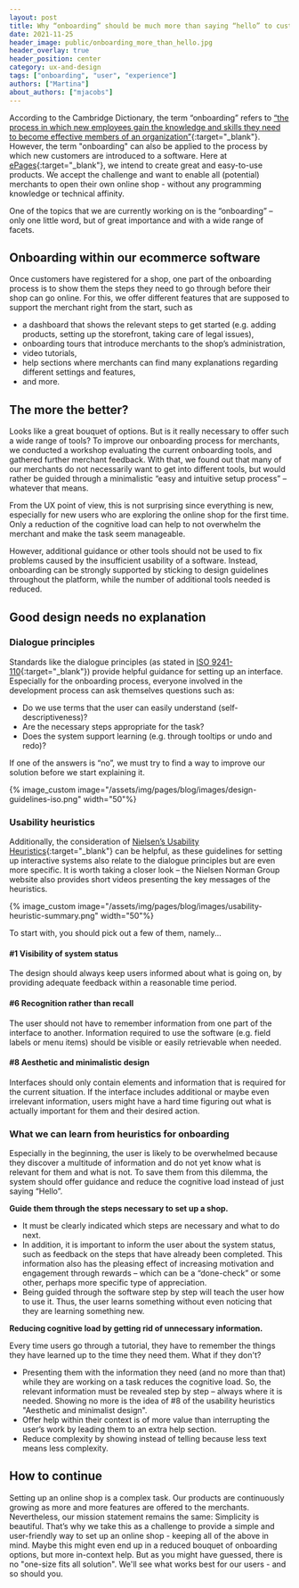 ```yaml
---
layout: post
title: Why “onboarding” should be much more than saying “hello” to customers
date: 2021-11-25
header_image: public/onboarding_more_than_hello.jpg
header_overlay: true
header_position: center
category: ux-and-design
tags: ["onboarding", "user", "experience"]
authors: ["Martina"]
about_authors: ["mjacobs"]
---
```


According to the Cambridge Dictionary, the term “onboarding” refers to [“the process in which new employees gain the knowledge and skills they need to become effective members of an organization”](https://dictionary.cambridge.org/dictionary/english/onboarding){:target="_blank"}.
However, the term "onboarding" can also be applied to the process by which new customers are introduced to a software.
Here at [ePages](https://epages.com/en/){:target="_blank"}, we intend to create great and easy-to-use products.
We accept the challenge and want to enable all (potential) merchants to open their own online shop - without any programming knowledge or technical affinity.

One of the topics that we are currently working on is the “onboarding” – only one little word, but of great importance and with a wide range of facets.

## Onboarding within our ecommerce software

Once customers have registered for a shop, one part of the onboarding process is to show them the steps they need to go through before their shop can go online.
For this, we offer different features that are supposed to support the merchant right from the start, such as
* a dashboard that shows the relevant steps to get started (e.g. adding products, setting up the storefront, taking care of legal issues),
* onboarding tours that introduce merchants to the shop’s administration,
* video tutorials,
* help sections where merchants can find many explanations regarding different settings and features,
* and more.

## The more the better?

Looks like a great bouquet of options.
But is it really necessary to offer such a wide range of tools?
To improve our onboarding process for merchants, we conducted a workshop evaluating the current onboarding tools, and gathered further merchant feedback.
With that, we found out that many of our merchants do not necessarily want to get into different tools, but would rather be guided through a minimalistic “easy and intuitive setup process” – whatever that means.

From the UX point of view, this is not surprising since everything is new, especially for new users who are exploring the online shop for the first time.
Only a reduction of the cognitive load can help to not overwhelm the merchant and make the task seem manageable.

However, additional guidance or other tools should not be used to fix problems caused by the insufficient usability of a software. 
Instead, onboarding can be strongly supported by sticking to design guidelines throughout the platform, while the number of additional tools needed is reduced.

## Good design needs no explanation

### Dialogue principles

Standards like the dialogue principles (as stated in [ISO 9241-110](https://www.iso.org/standard/38009.html){:target="_blank"}) provide helpful guidance for setting up an interface.
Especially for the onboarding process, everyone involved in the development process can ask themselves questions such as:

- Do we use terms that the user can easily understand (self-descriptiveness)?
- Are the necessary steps appropriate for the task?
- Does the system support learning (e.g. through tooltips or undo and redo)?

If one of the answers is “no”, we must try to find a way to improve our solution before we start explaining it.


{% image_custom image="/assets/img/pages/blog/images/design-guidelines-iso.png" width="50"%}

### Usability heuristics 

Additionally, the consideration of [Nielsen’s Usability Heuristics](https://www.nngroup.com/articles/ten-usability-heuristics/){:target="_blank"} can be helpful, as these guidelines for setting up interactive systems also relate to the dialogue principles but are even more specific.
It is worth taking a closer look – the Nielsen Norman Group website also provides short videos presenting the key messages of the heuristics.

{% image_custom image="/assets/img/pages/blog/images/usability-heuristic-summary.png" width="50"%}

To start with, you should pick out a few of them, namely...

#### #1 Visibility of system status
The design should always keep users informed about what is going on, by providing adequate feedback within a reasonable time period.

#### #6 Recognition rather than recall
The user should not have to remember information from one part of the interface to another.
Information required to use the software (e.g. field labels or menu items) should be visible or easily retrievable when needed.

#### #8 Aesthetic and minimalistic design
Interfaces should only contain elements and information that is required for the current situation.
If the interface includes additional or maybe even irrelevant information, users might have a hard time figuring out what is actually important for them and their desired action.

### What we can learn from heuristics for onboarding

Especially in the beginning, the user is likely to be overwhelmed because they discover a multitude of information and do not yet know what is relevant for them and what is not. 
To save them from this dilemma, the system should offer guidance and reduce the cognitive load instead of just saying “Hello”.

**Guide them through the steps necessary to set up a shop.** 

* It must be clearly indicated which steps are necessary and what to do next.
* In addition, it is important to inform the user about the system status, such as feedback on the steps that have already been completed.
This information also has the pleasing effect of increasing motivation and engagement through rewards – which can be a “done-check” or some other, perhaps more specific type of appreciation.
* Being guided through the software step by step will teach the user how to use it.
Thus, the user learns something without even noticing that they are learning something new.

**Reducing cognitive load by getting rid of unnecessary information.**

Every time users go through a tutorial, they have to remember the things they have learned up to the time they need them. What if they don't?

* Presenting them with the information they need (and no more than that) while they are working on a task reduces the cognitive load.
So, the relevant information must be revealed step by step – always where it is needed.
Showing no more is the idea of #8 of the usability heuristics "Aesthetic and minimalist design".
* Offer help within their context is of more value than interrupting the user’s work by leading them to an extra help section.
* Reduce complexity by showing instead of telling because less text means less complexity.

## How to continue

Setting up an online shop is a complex task.
Our products are continuously growing as more and more features are offered to the merchants.
Nevertheless, our mission statement remains the same: Simplicity is beautiful.
That’s why we take this as a challenge to provide a simple and user-friendly way to set up an online shop - keeping all of the above in mind.
Maybe this might even end up in a reduced bouquet of onboarding options, but more in-context help.
But as you might have guessed, there is no "one-size fits all solution".
We'll see what works best for our users - and so should you.